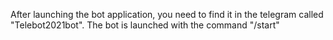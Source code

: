 After launching the bot application, you need to find it in the telegram called "Telebot2021bot". The bot is launched with the command "/start"
